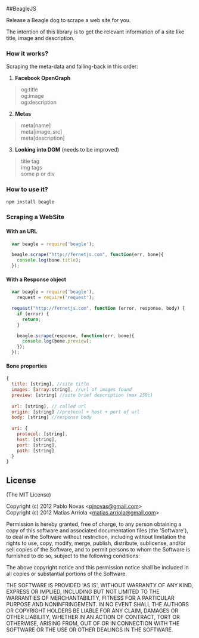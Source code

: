 ##BeagleJS

Release a Beagle dog to scrape a web site for you.

The intention of this library is to get the relevant information of a site like title, image and description.

### How it works?

Scraping the meta-data and falling-back in this order:  

1. **Facebook OpenGraph**
  >  og:title  
  >  og:image  
  >  og:description  

2. **Metas**
  >  meta[name]  
  >  meta[image_src]  
  >  meta[description]  

3. **Looking into DOM** (needs to be improved)
  >  title tag  
  >  img tags  
  >  some p or div  

### How to use it?

```bash
npm install beagle
```

### Scraping a WebSite

#### With an URL
```javascript
  var beagle = require('beagle');

  beagle.scrape("http://fernetjs.com", function(err, bone){
    console.log(bone.title);
  });
```

#### With a Response object
```javascript
  var beagle = require('beagle'),
    request = require('request');

  request("http://fernetjs.com", function (error, response, body) {
    if (error) {
      return;
    }

    beagle.scrape(response, function(err, bone){
      console.log(bone.preview);
    });
  });
```

#### Bone properties
```javascript
{
  title: [string], //site title
  images: [array:string], //url of images found
  preview: [string] //site brief description (max 250c) 
  
  url: [string], // called url
  origin: [string] //protocol + host + port of url
  body: [string] //response body
  
  uri: {
    protocol: [string],
    host: [string],
    port: [string],
    path: [string]
  }
}
```

## License 

(The MIT License)

Copyright (c) 2012 Pablo Novas &lt;pjnovas@gmail.com&gt;  
Copyright (c) 2012 Matias Arriola &lt;matias.arriola@gmail.com&gt;

Permission is hereby granted, free of charge, to any person obtaining
a copy of this software and associated documentation files (the
'Software'), to deal in the Software without restriction, including
without limitation the rights to use, copy, modify, merge, publish,
distribute, sublicense, and/or sell copies of the Software, and to
permit persons to whom the Software is furnished to do so, subject to
the following conditions:

The above copyright notice and this permission notice shall be
included in all copies or substantial portions of the Software.

THE SOFTWARE IS PROVIDED 'AS IS', WITHOUT WARRANTY OF ANY KIND,
EXPRESS OR IMPLIED, INCLUDING BUT NOT LIMITED TO THE WARRANTIES OF
MERCHANTABILITY, FITNESS FOR A PARTICULAR PURPOSE AND NONINFRINGEMENT.
IN NO EVENT SHALL THE AUTHORS OR COPYRIGHT HOLDERS BE LIABLE FOR ANY
CLAIM, DAMAGES OR OTHER LIABILITY, WHETHER IN AN ACTION OF CONTRACT,
TORT OR OTHERWISE, ARISING FROM, OUT OF OR IN CONNECTION WITH THE
SOFTWARE OR THE USE OR OTHER DEALINGS IN THE SOFTWARE.